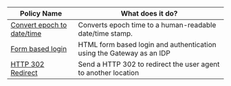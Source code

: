 <table>
<thead>
<tr>
<th>Policy Name</th>
<th>What does it do?</th>
</tr>
</thead>
<tbody>
<tr>
<td><a href="/">Convert epoch to date/time</a></td>
<td>Converts epoch time to a human-readable date/time stamp.</td>
</tr>
<tr>
<td><a href="/">Form based login</a></td>
<td>HTML form based login and authentication using the Gateway as an IDP</td>
</tr>
<tr>
<td><a href="/">HTTP 302 Redirect</a></td>
<td>Send a HTTP 302 to redirect the user agent to another location</td>
</tr>
</tbody>
</table>
